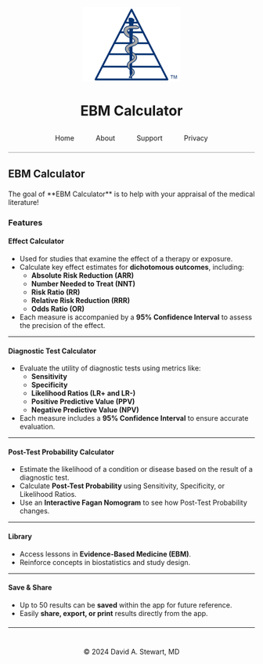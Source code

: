 <div style="text-align: center;">
  <img src="/assets/images/EBM Calculator Logo Any 3x.png" alt="EBM Calculator Logo" width="200">
  <h1>EBM Calculator</h1>
</div>

<div style="text-align: center; margin-top: 20px; border-bottom: 2px solid #ccc; padding-bottom: 10px;">
  <a href="/" style="padding: 10px 20px; text-decoration: none; display: inline-block;">Home</a>
  <a href="/about" style="padding: 10px 20px; text-decoration: none; display: inline-block;">About</a>
  <a href="/support" style="padding: 10px 20px; text-decoration: none; display: inline-block;">Support</a>
  <a href="/privacy-policy" style="padding: 10px 20px; text-decoration: none; display: inline-block;">Privacy</a>
</div>

## EBM Calculator

<!-- Wrap the bulk of Markdown content in a container with width 600px and centered -->
<div style="max-width: 600px; margin: 20px auto;" markdown="1">
The goal of **EBM Calculator** is to help with your appraisal of the medical literature!  

### Features

#### **Effect Calculator**
- Used for studies that examine the effect of a therapy or exposure.  
- Calculate key effect estimates for **dichotomous outcomes**, including:
  - **Absolute Risk Reduction (ARR)**  
  - **Number Needed to Treat (NNT)**  
  - **Risk Ratio (RR)**  
  - **Relative Risk Reduction (RRR)**  
  - **Odds Ratio (OR)**  
- Each measure is accompanied by a **95% Confidence Interval** to assess the precision of the effect.

---

#### **Diagnostic Test Calculator**
- Evaluate the utility of diagnostic tests using metrics like:
  - **Sensitivity**  
  - **Specificity**  
  - **Likelihood Ratios (LR+ and LR-)**  
  - **Positive Predictive Value (PPV)**  
  - **Negative Predictive Value (NPV)**  
- Each measure includes a **95% Confidence Interval** to ensure accurate evaluation.

---

#### **Post-Test Probability Calculator**
- Estimate the likelihood of a condition or disease based on the result of a diagnostic test.  
- Calculate **Post-Test Probability** using Sensitivity, Specificity, or Likelihood Ratios.
- Use an **Interactive Fagan Nomogram** to see how Post-Test Probability changes.  

---

#### **Library**
- Access lessons in **Evidence-Based Medicine (EBM)**.  
- Reinforce concepts in biostatistics and study design.

---

#### **Save & Share**
- Up to 50 results can be **saved** within the app for future reference.  
- Easily **share, export, or print** results directly from the app.
</div>

---

<div style="text-align: center; margin-top: 40px;">
  &copy; 2024 David A. Stewart, MD
</div>
